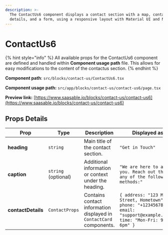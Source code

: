 ```yaml
---
description: >-
  The ContactUs6 component displays a contact section with a map, contact
  details, and a form, using a responsive layout with Material UI and Next.js.
---
```


# ContactUs6

{% hint style="info" %}
All available props for the ContactUs6 component are defined and handled within **Component usage path** file. This allows for easy modifications to the content of the contactus section.
{% endhint %}

**Component path**: `src/blocks/contact-us/ContactUs6.tsx`

**Component usage path:**  `src/app/blocks/contact-us/contact-us6/page.tsx`

**Preview link:** [https://www.saasable.io/blocks/contact-us/contact-us6](https://www.saasable.io/blocks/contact-us/contact-us6)

## Props Details

| Prop               | Type                | Description                                                         | Displayed as                                                                                                               |
| ------------------ | ------------------- | ------------------------------------------------------------------- | -------------------------------------------------------------------------------------------------------------------------- |
| **heading**        | `string`            | Main title of the contact section.                                  | `"Get in Touch"`                                                                                                           |
| **caption**        | `string` (optional) | Additional information or context under the heading.                | `"We are here to assist you. Reach out through any of the following methods:"`                                             |
| **contactDetails** | `ContactProps`      | Contains contact information displayed in `ContactCard` components. | `{ address: "123 Main Street, Hometown", phone: "+1234567890", email: "support@example.com", time: "Mon-Fri: 9am - 6pm" }` |
